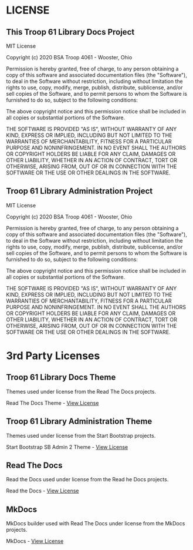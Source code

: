 # LICENSE

## This Troop 61 Library Docs Project


MIT License

Copyright (c) 2020  BSA Troop 4061 - Wooster, Ohio

Permission is hereby granted, free of charge, to any person obtaining a copy
of this software and associated documentation files (the "Software"), to deal
in the Software without restriction, including without limitation the rights
to use, copy, modify, merge, publish, distribute, sublicense, and/or sell
copies of the Software, and to permit persons to whom the Software is
furnished to do so, subject to the following conditions:

The above copyright notice and this permission notice shall be included in all
copies or substantial portions of the Software.

THE SOFTWARE IS PROVIDED "AS IS", WITHOUT WARRANTY OF ANY KIND, EXPRESS OR
IMPLIED, INCLUDING BUT NOT LIMITED TO THE WARRANTIES OF MERCHANTABILITY,
FITNESS FOR A PARTICULAR PURPOSE AND NONINFRINGEMENT. IN NO EVENT SHALL THE
AUTHORS OR COPYRIGHT HOLDERS BE LIABLE FOR ANY CLAIM, DAMAGES OR OTHER
LIABILITY, WHETHER IN AN ACTION OF CONTRACT, TORT OR OTHERWISE, ARISING FROM,
OUT OF OR IN CONNECTION WITH THE SOFTWARE OR THE USE OR OTHER DEALINGS IN THE
SOFTWARE.

## Troop 61 Library Administration Project

MIT License

Copyright (c) 2020  BSA Troop 4061 - Wooster, Ohio

Permission is hereby granted, free of charge, to any person obtaining a copy
of this software and associated documentation files (the "Software"), to deal
in the Software without restriction, including without limitation the rights
to use, copy, modify, merge, publish, distribute, sublicense, and/or sell
copies of the Software, and to permit persons to whom the Software is
furnished to do so, subject to the following conditions:

The above copyright notice and this permission notice shall be included in all
copies or substantial portions of the Software.

THE SOFTWARE IS PROVIDED "AS IS", WITHOUT WARRANTY OF ANY KIND, EXPRESS OR
IMPLIED, INCLUDING BUT NOT LIMITED TO THE WARRANTIES OF MERCHANTABILITY,
FITNESS FOR A PARTICULAR PURPOSE AND NONINFRINGEMENT. IN NO EVENT SHALL THE
AUTHORS OR COPYRIGHT HOLDERS BE LIABLE FOR ANY CLAIM, DAMAGES OR OTHER
LIABILITY, WHETHER IN AN ACTION OF CONTRACT, TORT OR OTHERWISE, ARISING FROM,
OUT OF OR IN CONNECTION WITH THE SOFTWARE OR THE USE OR OTHER DEALINGS IN THE
SOFTWARE.

# 3rd Party Licenses

## Troop 61 Library Docs Theme

Themes used under license from the Read The Docs projects.

Read The Docs Theme - [View License](https://github.com/snide/sphinx_rtd_theme/blob/master/LICENSE)

## Troop 61 Library Administration Theme

Themes used under license from the Start Bootstrap projects.

Start Bootstrap SB Admin 2 Theme - [View License](https://github.com/StartBootstrap/startbootstrap-sb-admin-2/blob/master/LICENSE)

## Read The Docs

Read the Docs used under license from the Read he Docs projects.

Read the Docs - [View License](https://github.com/readthedocs/readthedocs.org/blob/master/LICENSE)

## MkDocs

MkDocs builder used with Read The Docs under license from the MkDocs projects.

MkDocs - [View License](https://github.com/mkdocs/mkdocs/blob/master/LICENSE)

